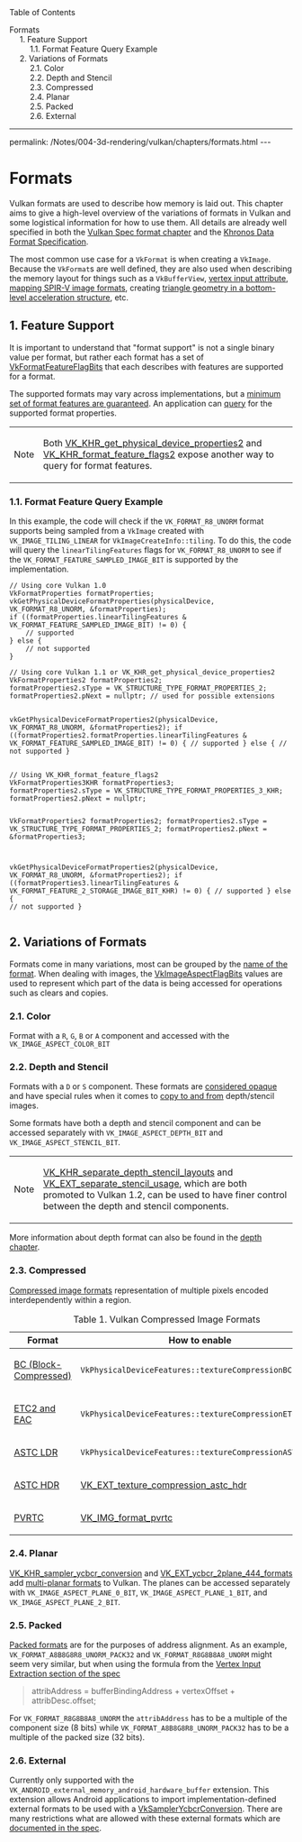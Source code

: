 <div id="toc" class="toc">
<div id="toctitle">Table of Contents</div>
<ul class="sectlevel0">
<li><a href="#formats">Formats</a>
<ul class="sectlevel1">
<li><a href="#feature-support">1. Feature Support</a>
<ul class="sectlevel2">
<li><a href="#_format_feature_query_example">1.1. Format Feature Query Example</a></li>
</ul>
</li>
<li><a href="#_variations_of_formats">2. Variations of Formats</a>
<ul class="sectlevel2">
<li><a href="#_color">2.1. Color</a></li>
<li><a href="#_depth_and_stencil">2.2. Depth and Stencil</a></li>
<li><a href="#_compressed">2.3. Compressed</a></li>
<li><a href="#_planar">2.4. Planar</a></li>
<li><a href="#_packed">2.5. Packed</a></li>
<li><a href="#_external">2.6. External</a></li>
</ul>
</li>
</ul>
</li>
</ul>
</div>
<hr>
<div class="paragraph">
<p>permalink: /Notes/004-3d-rendering/vulkan/chapters/formats.html
---</p>
</div>
<h1 id="formats" class="sect0">Formats</h1>
<div class="paragraph">
<p>Vulkan formats are used to describe how memory is laid out. This chapter aims to give a high-level overview of the variations of formats in Vulkan and some logistical information for how to use them. All details are already well specified in both the <a href="https://www.khronos.org/registry/vulkan/specs/1.3-extensions/html/vkspec.html#formats">Vulkan Spec format chapter</a> and the <a href="https://www.khronos.org/registry/DataFormat/specs/1.3/dataformat.1.3.html">Khronos Data Format Specification</a>.</p>
</div>
<div class="paragraph">
<p>The most common use case for a <code>VkFormat</code> is when creating a <code>VkImage</code>. Because the <code>VkFormat</code>&#8203;s are well defined, they are also used when describing the memory layout for things such as a <code>VkBufferView</code>, <a href="vertex_input_data_processing.html#input-attribute-format">vertex input attribute</a>, <a href="https://www.khronos.org/registry/vulkan/specs/1.3-extensions/html/vkspec.html#spirvenv-image-formats">mapping SPIR-V image formats</a>, creating <a href="https://www.khronos.org/registry/vulkan/specs/1.3-extensions/man/html/VkAccelerationStructureGeometryTrianglesDataKHR.html">triangle geometry in a bottom-level acceleration structure</a>, etc.</p>
</div>
<div class="sect1">
<h2 id="feature-support">1. Feature Support</h2>
<div class="sectionbody">
<div class="paragraph">
<p>It is important to understand that "format support" is not a single binary value per format, but rather each format has a set of <a href="https://www.khronos.org/registry/vulkan/specs/1.3-extensions/man/html/VkFormatFeatureFlagBits.html">VkFormatFeatureFlagBits</a> that each describes with features are supported for a format.</p>
</div>
<div class="paragraph">
<p>The supported formats may vary across implementations, but a <a href="https://www.khronos.org/registry/vulkan/specs/1.3/html/vkspec.html#features-required-format-support">minimum set of format features are guaranteed</a>. An application can <a href="https://www.khronos.org/registry/vulkan/specs/1.3/html/vkspec.html#formats-properties">query</a> for the supported format properties.</p>
</div>
<div class="admonitionblock note">
<table>
<tr>
<td class="icon">
<div class="title">Note</div>
</td>
<td class="content">
<div class="paragraph">
<p>Both <a href="https://www.khronos.org/registry/vulkan/specs/1.3-extensions/man/html/VK_KHR_get_physical_device_properties2.html">VK_KHR_get_physical_device_properties2</a> and <a href="https://www.khronos.org/registry/vulkan/specs/1.3-extensions/man/html/VK_KHR_format_feature_flags2.html">VK_KHR_format_feature_flags2</a> expose another way to query for format features.</p>
</div>
</td>
</tr>
</table>
</div>
<div class="sect2">
<h3 id="_format_feature_query_example">1.1. Format Feature Query Example</h3>
<div class="paragraph">
<p>In this example, the code will check if the <code>VK_FORMAT_R8_UNORM</code> format supports being sampled from a <code>VkImage</code> created with <code>VK_IMAGE_TILING_LINEAR</code> for <code>VkImageCreateInfo::tiling</code>. To do this, the code will query the <code>linearTilingFeatures</code> flags for <code>VK_FORMAT_R8_UNORM</code> to see if the <code>VK_FORMAT_FEATURE_SAMPLED_IMAGE_BIT</code> is supported by the implementation.</p>
</div>
<div class="listingblock">
<div class="content">
<pre class="highlight"><code class="language-cpp" data-lang="cpp">// Using core Vulkan 1.0
VkFormatProperties formatProperties;
vkGetPhysicalDeviceFormatProperties(physicalDevice, VK_FORMAT_R8_UNORM, &amp;formatProperties);
if ((formatProperties.linearTilingFeatures &amp; VK_FORMAT_FEATURE_SAMPLED_IMAGE_BIT) != 0) {
    // supported
} else {
    // not supported
}</code></pre>
</div>
</div>
<div class="listingblock">
<div class="content">
<pre class="highlight"><code class="language-cpp" data-lang="cpp">// Using core Vulkan 1.1 or VK_KHR_get_physical_device_properties2
VkFormatProperties2 formatProperties2;
formatProperties2.sType = VK_STRUCTURE_TYPE_FORMAT_PROPERTIES_2;
formatProperties2.pNext = nullptr; // used for possible extensions

vkGetPhysicalDeviceFormatProperties2(physicalDevice, VK_FORMAT_R8_UNORM, &amp;formatProperties2);
if ((formatProperties2.formatProperties.linearTilingFeatures &amp; VK_FORMAT_FEATURE_SAMPLED_IMAGE_BIT) != 0) {
    // supported
} else {
    // not supported
}</code></pre>
</div>
</div>
<div class="listingblock">
<div class="content">
<pre class="highlight"><code class="language-cpp" data-lang="cpp">// Using VK_KHR_format_feature_flags2
VkFormatProperties3KHR formatProperties3;
formatProperties2.sType = VK_STRUCTURE_TYPE_FORMAT_PROPERTIES_3_KHR;
formatProperties2.pNext = nullptr;

VkFormatProperties2 formatProperties2;
formatProperties2.sType = VK_STRUCTURE_TYPE_FORMAT_PROPERTIES_2;
formatProperties2.pNext = &amp;formatProperties3;

vkGetPhysicalDeviceFormatProperties2(physicalDevice, VK_FORMAT_R8_UNORM, &amp;formatProperties2);
if ((formatProperties3.linearTilingFeatures &amp; VK_FORMAT_FEATURE_2_STORAGE_IMAGE_BIT_KHR) != 0) {
    // supported
} else {
    // not supported
}</code></pre>
</div>
</div>
</div>
</div>
</div>
<div class="sect1">
<h2 id="_variations_of_formats">2. Variations of Formats</h2>
<div class="sectionbody">
<div class="paragraph">
<p>Formats come in many variations, most can be grouped by the <a href="https://www.khronos.org/registry/vulkan/specs/1.3-extensions/html/vkspec.html#_identification_of_formats">name of the format</a>. When dealing with images, the  <a href="https://www.khronos.org/registry/vulkan/specs/1.3-extensions/man/html/VkImageAspectFlagBits.html">VkImageAspectFlagBits</a> values are used to represent which part of the data is being accessed for operations such as clears and copies.</p>
</div>
<div class="sect2">
<h3 id="_color">2.1. Color</h3>
<div class="paragraph">
<p>Format with a <code>R</code>, <code>G</code>, <code>B</code> or <code>A</code> component and accessed with the <code>VK_IMAGE_ASPECT_COLOR_BIT</code></p>
</div>
</div>
<div class="sect2">
<h3 id="_depth_and_stencil">2.2. Depth and Stencil</h3>
<div class="paragraph">
<p>Formats with a <code>D</code> or <code>S</code> component. These formats are <a href="https://www.khronos.org/registry/vulkan/specs/1.3-extensions/html/vkspec.html#formats-depth-stencil">considered opaque</a> and have special rules when it comes to <a href="https://www.khronos.org/registry/vulkan/specs/1.3-extensions/html/vkspec.html#VkBufferImageCopy">copy to and from</a> depth/stencil images.</p>
</div>
<div class="paragraph">
<p>Some formats have both a depth and stencil component and can be accessed separately with <code>VK_IMAGE_ASPECT_DEPTH_BIT</code> and <code>VK_IMAGE_ASPECT_STENCIL_BIT</code>.</p>
</div>
<div class="admonitionblock note">
<table>
<tr>
<td class="icon">
<div class="title">Note</div>
</td>
<td class="content">
<div class="paragraph">
<p><a href="https://www.khronos.org/registry/vulkan/specs/1.3-extensions/man/html/VK_KHR_separate_depth_stencil_layouts.html">VK_KHR_separate_depth_stencil_layouts</a> and <a href="https://www.khronos.org/registry/vulkan/specs/1.3-extensions/man/html/VK_EXT_separate_stencil_usage.html">VK_EXT_separate_stencil_usage</a>, which are both promoted to Vulkan 1.2, can be used to have finer control between the depth and stencil components.</p>
</div>
</td>
</tr>
</table>
</div>
<div class="paragraph">
<p>More information about depth format can also be found in the <a href="depth.html#depth-formats">depth chapter</a>.</p>
</div>
</div>
<div class="sect2">
<h3 id="_compressed">2.3. Compressed</h3>
<div class="paragraph">
<p><a href="https://www.khronos.org/registry/vulkan/specs/1.3-extensions/html/vkspec.html#compressed_image_formats">Compressed image formats</a>
representation of multiple pixels encoded interdependently within a region.</p>
</div>
<table class="tableblock frame-all grid-all stretch">
<caption class="title">Table 1. Vulkan Compressed Image Formats</caption>
<colgroup>
<col style="width: 50%;">
<col style="width: 50%;">
</colgroup>
<thead>
<tr>
<th class="tableblock halign-left valign-top">Format</th>
<th class="tableblock halign-left valign-top">How to enable</th>
</tr>
</thead>
<tbody>
<tr>
<td class="tableblock halign-left valign-top"><p class="tableblock"><a href="https://www.khronos.org/registry/vulkan/specs/1.3-extensions/html/vkspec.html#appendix-compressedtex-bc">BC (Block-Compressed)</a></p></td>
<td class="tableblock halign-left valign-top"><p class="tableblock"><code>VkPhysicalDeviceFeatures::textureCompressionBC</code></p></td>
</tr>
<tr>
<td class="tableblock halign-left valign-top"><p class="tableblock"><a href="https://www.khronos.org/registry/vulkan/specs/1.3-extensions/html/vkspec.html#appendix-compressedtex-etc2">ETC2 and EAC</a></p></td>
<td class="tableblock halign-left valign-top"><p class="tableblock"><code>VkPhysicalDeviceFeatures::textureCompressionETC2</code></p></td>
</tr>
<tr>
<td class="tableblock halign-left valign-top"><p class="tableblock"><a href="https://www.khronos.org/registry/vulkan/specs/1.3-extensions/html/vkspec.html#appendix-compressedtex-astc">ASTC LDR</a></p></td>
<td class="tableblock halign-left valign-top"><p class="tableblock"><code>VkPhysicalDeviceFeatures::textureCompressionASTC_LDR</code></p></td>
</tr>
<tr>
<td class="tableblock halign-left valign-top"><p class="tableblock"><a href="https://www.khronos.org/registry/vulkan/specs/1.3-extensions/html/vkspec.html#appendix-compressedtex-astc">ASTC HDR</a></p></td>
<td class="tableblock halign-left valign-top"><p class="tableblock"><a href="https://www.khronos.org/registry/vulkan/specs/1.3-extensions/man/html/VK_EXT_texture_compression_astc_hdr.html">VK_EXT_texture_compression_astc_hdr</a></p></td>
</tr>
<tr>
<td class="tableblock halign-left valign-top"><p class="tableblock"><a href="https://www.khronos.org/registry/vulkan/specs/1.3-extensions/html/vkspec.html#appendix-compressedtex-pvrtc">PVRTC</a></p></td>
<td class="tableblock halign-left valign-top"><p class="tableblock"><a href="https://www.khronos.org/registry/vulkan/specs/1.3-extensions/man/html/VK_IMG_format_pvrtc.html">VK_IMG_format_pvrtc</a></p></td>
</tr>
</tbody>
</table>
</div>
<div class="sect2">
<h3 id="_planar">2.4. Planar</h3>
<div class="paragraph">
<p><a href="https://www.khronos.org/registry/vulkan/specs/1.3-extensions/man/html/VK_KHR_sampler_ycbcr_conversion.html">VK_KHR_sampler_ycbcr_conversion</a> and <a href="https://www.khronos.org/registry/vulkan/specs/1.3-extensions/man/html/VK_EXT_ycbcr_2plane_444_formats.html">VK_EXT_ycbcr_2plane_444_formats</a> add <a href="VK_KHR_sampler_ycbcr_conversion.html#multi-planar-formats">multi-planar formats</a> to Vulkan. The planes can be accessed separately with <code>VK_IMAGE_ASPECT_PLANE_0_BIT</code>, <code>VK_IMAGE_ASPECT_PLANE_1_BIT</code>, and <code>VK_IMAGE_ASPECT_PLANE_2_BIT</code>.</p>
</div>
</div>
<div class="sect2">
<h3 id="_packed">2.5. Packed</h3>
<div class="paragraph">
<p><a href="https://www.khronos.org/registry/vulkan/specs/1.3-extensions/html/vkspec.html#formats-packed">Packed formats</a> are for the purposes of address alignment. As an example, <code>VK_FORMAT_A8B8G8R8_UNORM_PACK32</code> and <code>VK_FORMAT_R8G8B8A8_UNORM</code> might seem very similar, but when using the formula from the <a href="https://www.khronos.org/registry/vulkan/specs/1.3-extensions/html/vkspec.html#fxvertex-input-extraction">Vertex Input Extraction section of the spec</a></p>
</div>
<div class="quoteblock">
<blockquote>
<div class="paragraph">
<p>attribAddress = bufferBindingAddress + vertexOffset + attribDesc.offset;</p>
</div>
</blockquote>
</div>
<div class="paragraph">
<p>For <code>VK_FORMAT_R8G8B8A8_UNORM</code> the <code>attribAddress</code> has to be a multiple of the component size (8 bits) while <code>VK_FORMAT_A8B8G8R8_UNORM_PACK32</code> has to be a multiple of the packed size (32 bits).</p>
</div>
</div>
<div class="sect2">
<h3 id="_external">2.6. External</h3>
<div class="paragraph">
<p>Currently only supported with the <code>VK_ANDROID_external_memory_android_hardware_buffer</code> extension. This extension allows Android applications to import implementation-defined external formats to be used with a <a href="VK_KHR_sampler_ycbcr_conversion.html">VkSamplerYcbcrConversion</a>. There are many restrictions what are allowed with these external formats which are <a href="https://www.khronos.org/registry/vulkan/specs/1.3-extensions/html/vkspec.html#memory-external-android-hardware-buffer-external-formats">documented in the spec</a>.</p>
</div>
</div>
</div>
</div>